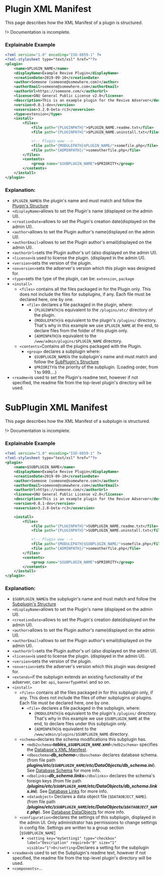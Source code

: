 # Plugin XML Manifest
This page describes how the XML Manifest of a plugin is structured.

!> Documentation is incomplete.

### Explainable Example
```xml
<?xml version="1.0" encoding="ISO-8859-1" ?>
<?xml-stylesheet type="text/xsl" href=""?>
<plugin>
    <name>$PLUGIN_NAME</name>
    <displayName>Example Revive Plugin</displayName>
    <creationDate>2019-09-10</creationDate>
    <author>Someone (someone@somewhere.com)</author>
    <authorEmail>someone@somewhere.com</authorEmail>
    <authorUrl>https://someone.com/</authorUrl>
    <license>GNU General Public License v2.0</license>
    <description>This is an example plugin for the Revive Adserver</description>
    <version>0.0.1-dev</version>
    <oxversion>3.2.0-beta-rc3</oxversion>
    <type>extension</type>
    <install>
        <files>
            <file path="{PLUGINPATH}">$PLUGIN_NAME.readme.txt</file>
            <file path="{PLUGINPATH}">$PLUGIN_NAME.uninstall.txt</file>

            <!-- Plugin www -->
            <file path="{MODULEPATH}$PLUGIN_NAME/">somefile.php</file>
            <file path="{ADMINPATH}/">someotherfile.php</file>
        </files>
        <contents>
            <group name="$SUBPLUGIN_NAME">$PRIORITY</group>
        </contents>
    </install>
</plugin>
```
### Explanation:
- `$PLUGIN_NAME`is the plugin's name and must match and follow the [Plugin's Structure]()
- `<displayName>`allows to set the Plugin's name (displayed on the admin UI).
- `<creationDate>`allows to set the Plugin's creation date(displayed on the admin UI).
- `<author>`allows to set the Plugin author's name(displayed on the admin UI).
- `<authorEmail>`allows to set the Plugin author's email(displayed on the admin UI).
- `<authorUrl>`sets the Plugin author's url (also displayed on the admin UI).
- `<license>`is used to license the plugin. (displayed in the admin UI).
- `<version>`sets the version of the plugin.
- `<oxversion>`sets the adserver's version which this plugin was designed for.
- `<type>`sets the type of the plugin, can be: `extension`, `package`
- `<install>`
    - `<files>` contains all the files packaged in for the Plugin only. This does not include the files for subplugins, if any. Each file must be declared here, one by one.
        - `<file>` declares a file packaged in the plugin, where:
            - `{PLUGINPATH}`is equivalent to the `/plugins/etc/` directory of the plugin.
            - `{MODULEPATH}`is equivalent to the plugin's `/plugins/` directory. That's why in this example we use `$PLUGIN_NAME` at the end, to declare files from the folder of this plugin only. 
            - `{ADMINPATH}`is equivalent to the `/www/admin/plugins/$PLUGIN_NAME` directory. 
    - `<contents>`Contains all the plugins packaged with the Plugin.
        - `<group>` declares a subplugin where:
            - `$SUBPLUGIN_NAME`is the subplugin's name and must match and follow the [SubPlugin's Structure]()
            - `$PRIORITY`is the priority of the subplugin. (Loading order, from 1 to 999....)
- `<readme>`is used to set the Plugin's readme text, however if not specified, the readme file from the top-level plugin's directory will be used.

# SubPlugin XML Manifest
This page describes how the XML Manifest of a subplugin is structured.

!> Documentation is incomplete.

### Explainable Example
```xml
<?xml version="1.0" encoding="ISO-8859-1" ?>
<?xml-stylesheet type="text/xsl" href=""?>
<plugin>
    <name>$SUBPLUGIN_NAME</name>
    <displayName>Example Revive Plugin</displayName>
    <creationDate>2019-09-10</creationDate>
    <author>Someone (someone@somewhere.com)</author>
    <authorEmail>someone@somewhere.com</authorEmail>
    <authorUrl>https://someone.com/</authorUrl>
    <license>GNU General Public License v2.0</license>
    <description>This is an example plugin for the Revive Adserver</description>
    <version>0.0.1-dev</version>
    <oxversion>3.2.0-beta-rc3</oxversion>

    <install>
        <files>
            <file path="{PLUGINPATH}">SUBPLUGIN_NAME.readme.txt</file>
            <file path="{PLUGINPATH}">SUBPLUGIN_NAME.uninstall.txt</file>

            <!-- Plugin www -->
            <file path="{MODULEPATH}$SUBPLUGIN_NAME/">somefile.php</file>
            <file path="{ADMINPATH}/">someotherfile.php</file>
        </files>
        <contents>
            <group name="$SUBPLUGIN_NAME">$PRIORITY</group>
        </contents>
    </install>
</plugin>
```
### Explanation:
- `$SUBPLUGIN_NAME`is the subplugin's name and must match and follow the [Subplugin's Structure]()
- `<displayName>`allows to set the Plugin's name (displayed on the admin UI).
- `<creationDate>`allows to set the Plugin's creation date(displayed on the admin UI).
- `<author>`allows to set the Plugin author's name(displayed on the admin UI).
- `<authorEmail>`allows to set the Plugin author's email(displayed on the admin UI).
- `<authorUrl>`sets the Plugin author's url (also displayed on the admin UI).
- `<license>`is used to license the plugin. (displayed in the admin UI).
- `<version>`sets the version of the plugin.
- `<oxversion>`sets the adserver's version which this plugin was designed for.
- `<extends>`if the subplugin extends an existing functionality of the adserver, can be: `api`, `bannerTypeHtml` and so on.
- `<install>`
    - `<files>` contains all the files packaged in for this subplugin only, if any. This does not include the files of other subplugins or plugins. Each file must be declared here, one by one.
        - `<file>` declares a file packaged in the subplugin, where:
            - `{MODULEPATH}`is equivalent to the plugin's `/plugins/` directory. That's why in this example we use `$SUBPLUGIN_NAME` at the end, to declare files under this subplugin only. 
            - `{ADMINPATH}`is equivalent to the `/www/admin/plugins/$SUBPLUGIN_NAME` directory. 
    - `<schema>`declares the schema modifications this subplugin has.
        - `<mdb2schema>`***tables_`$SUBPLUGIN_NAME`.xml***`</mdb2schema>` specifies the [Database's XML Manifest](). 
        - `<dboschema>`***db_schema***`</dboschema>` declares database schema. (from file path ***plugins/etc/`$SUBPLUGIN_NAME`/etc/DataObjects/db_schema.ini***). See [Database Schema]() for more info.
        - `<dbolinks>`***db_schema.links***`</dbolinks>` declares the schema's foreign keys (from file path ***/plugins/etc/`$SUBPLUGIN_NAME`/etc/DataObjects/db_schema.links.ini***). See [Database Links]() for more info.
        - `<dataobject>` Declares a data object file (`$DATAOBJECT_NAME`). (from file path ***/plugins/etc/`$SUBPLUGIN_NAME`/etc/DataObjects/`$DATAOBJECT_NAME`.php***). See [Database DataObjects]() for more info.
    - `<configuration>`declares the settings of this subplugin, displayed in the admin UI. 
    Only administrator has permissions to change settings in config file. Settings are written to a group section [`$SUBPLUGIN_NAME`]
        - `<setting key="mySetting1" type="checkbox" label="Description" required="0" size="1" visible="1">0</setting>`Declares a setting for the subplugin
- `<readme>`is used to set the Subplugin's readme text, however if not specified, the readme file from the top-level plugin's directory will be used.
- `<components>`...




